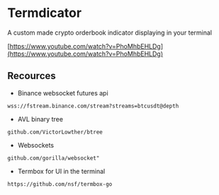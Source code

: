 # Termdicator
A custom made crypto orderbook indicator displaying in your terminal

[https://www.youtube.com/watch?v=PhoMhbEHLDg](https://www.youtube.com/watch?v=PhoMhbEHLDg)

## Recources 
- Binance websocket futures api 
```
wss://fstream.binance.com/stream?streams=btcusdt@depth
```

- AVL binary tree 
```
github.com/VictorLowther/btree
```

- Websockets
```
github.com/gorilla/websocket"
```

- Termbox for UI in the terminal
```
https://github.com/nsf/termbox-go	
```
	


